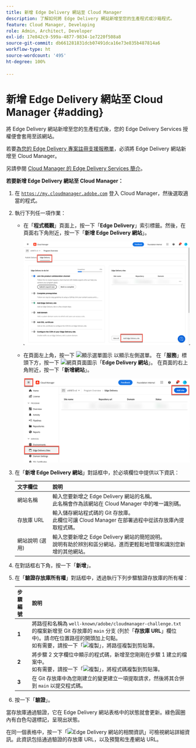 ```yaml
---
title: 新增 Edge Delivery 網站至 Cloud Manager
description: 了解如何將 Edge Delivery 網站新增至您的生產程式或沙箱程式。
feature: Cloud Manager, Developing
role: Admin, Architect, Developer
exl-id: 17e842c9-599a-4877-9834-1e7220f508a8
source-git-commit: db661281831dcb07491dca16e73e835b487814a6
workflow-type: ht
source-wordcount: '495'
ht-degree: 100%

---
```


# 新增 Edge Delivery 網站至 Cloud Manager {#adding}

將 Edge Delivery 網站新增至您的生產程式後，您的 Edge Delivery Services 授權便會套用至該網站。

若要[為您的 Edge Delivery 專案註冊支援服務單](/help/edge/overview.md##support-ticket)，必須將 Edge Delivery 網站新增至 Cloud Manager。

另請參閱 [Cloud Manager 的 Edge Delivery Services 簡介](/help/implementing/cloud-manager/edge-delivery/introduction-to-edge-delivery-services.md)。

**若要新增 Edge Delivery 網站至 Cloud Manager：**

1. 在 [`https://my.cloudmanager.adobe.com`](https://my.cloudmanager.adobe.com/) 登入 Cloud Manager，然後選取適當的程式。
1. 執行下列任一項作業：

   * 在「**程式概觀**」頁面上，按一下「**Edge Delivery**」索引標籤。然後，在頁面右下角附近，按一下「**新增 Edge Delivery 網站**」。

     ![從「Edge Delivery」索引標籤新增 Edge Delivery 網站](/help/implementing/cloud-manager/assets/cm-eds-add1.png)

   * 在頁面左上角，按一下 ![顯示選單圖示](https://spectrum.adobe.com/static/icons/workflow_18/Smock_ShowMenu_18_N.svg) 以顯示左側選單。
在「**服務**」標頭下方，按一下 ![網頁頁面圖示](https://spectrum.adobe.com/static/icons/workflow_18/Smock_WebPages_18_N.svg)「**Edge Delivery 網站**」。
在頁面的右上角附近，按一下「**新增網站**」。

     ![從「Edge Delivery 網站」按鈕新增 Edge Delivery 網站](/help/implementing/cloud-manager/assets/cm-eds-add2.png)

1. 在「**新增 Edge Delivery 網站**」對話框中，於必填欄位中提供以下資訊：

   | 文字欄位 | 說明 |
   | - | --- |
   | 網站名稱 | 輸入您要新增之 Edge Delivery 網站的名稱。<br>此名稱會作為該網站在 Cloud Manager 中的唯一識別碼。 |
   | 存放庫 URL | 輸入儲存網站程式碼的 Git 存放庫。<br>此欄位可讓 Cloud Manager 在部署過程中從該存放庫內提取程式碼。 |
   | 網站說明 (選用) | 輸入您要新增之 Edge Delivery 網站的簡短說明。<br>說明有助於辨別和區分網站，進而更輕鬆地管理和識別您新增的其他網站。 |

1. 在對話框右下角，按一下「**新增**」。

1. 在「**驗證存放庫所有權**」對話框中，透過執行下列步驟驗證存放庫的所有權：

   | 步驟編號 | 說明 |
   | - | - |
   | **1** | 將路徑和名稱為 `well-known/adobe/cloudmanager-challenge.txt` 的檔案新增至 Git 存放庫的 `main` 分支 (列於「**存放庫 URL**」欄位中)。請&#x200B;*勿*&#x200B;在位置路徑的開頭加上句點。<br>如有需要，請按一下「![複製](https://spectrum.adobe.com/static/icons/workflow_18/Smock_Copy_18_N.svg)」，將路徑複製到剪貼簿。 |
   | **2** | 將步驟 2 文字欄位中顯示的程式碼，新增至您剛剛在步驟 1 建立的檔案中。<br>如有需要，請按一下「![複製](https://spectrum.adobe.com/static/icons/workflow_18/Smock_Copy_18_N.svg)」，將程式碼複製到剪貼簿。 |
   | **3** | 在 Git 存放庫中為您剛建立的變更建立一項提取請求，然後將其合併到 `main` 以提交程式碼。 |

1. 按一下「**驗證**」。

當存放庫通過驗證，它在 Edge Delivery 網站表格中的狀態就會更新。綠色圓圈內有白色勾選標記，呈現出狀態。

在同一個表格中，按一下「![Edge Delivery 網站的相關資訊](https://spectrum.adobe.com/static/icons/workflow_18/Smock_InfoOutline_18_N.svg)」可檢視網站詳細資訊。此資訊包括通過驗證的存放庫 URL，以及預覽和生產網站 URL。
